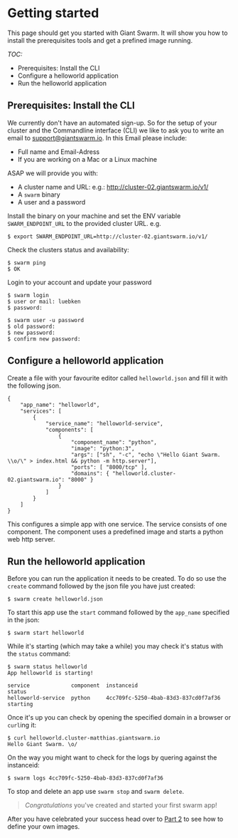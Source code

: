 # Getting started

This page should get you started with Giant Swarm. It will show you how to install the prerequisites tools and get a prefined image running.

*TOC:*

* Prerequisites: Install the CLI
* Configure a helloworld application
* Run the helloworld application

## Prerequisites: Install the CLI

We currently don't have an automated sign-up. So for the setup of your cluster and the Commandline interface (CLI) we like to ask you to write an email to support@giantswarm.io. In this Email please include:

  * Full name and Email-Adress
  * If you are working on a Mac or a Linux machine

ASAP we will provide you with:

  * A cluster name and URL: e.g.: http://cluster-02.giantswarm.io/v1/
  * A `swarm` binary
  * A user and a password

Install the binary on your machine and set the ENV variable `SWARM_ENDPOINT_URL` to the provided cluster URL. e.g. 

    $ export SWARM_ENDPOINT_URL=http://cluster-02.giantswarm.io/v1/

Check the clusters status and availability:

    $ swarm ping
    $ OK

Login to your account and update your password

    $ swarm login
    $ user or mail: luebken
    $ password:

    $ swarm user -u password
    $ old password:
    $ new password:
    $ confirm new password:


## Configure a helloworld application

Create a file with your favourite editor called `helloworld.json` and fill it with the following json.

    {
        "app_name": "helloworld",
        "services": [
            {
                "service_name": "helloworld-service",
                "components": [
                    {
                        "component_name": "python",
                        "image": "python:3",
                        "args": ["sh", "-c", "echo \"Hello Giant Swarm. \\o/\" > index.html && python -m http.server"],
                        "ports": [ "8000/tcp" ],
                        "domains": { "helloworld.cluster-02.giantswarm.io": "8000" }
                    }
                ]
            }
        ]
    }

This configures a simple app with one service. The service consists of one component. The component uses a predefined image and starts a python web http server.

## Run the helloworld application

Before you can run the application it needs to be created. To do so use the `create` command followed by the json file you have just created: 

    $ swarm create helloworld.json

To start this app use the `start` command followed by the `app_name` specified in the json:

    $ swarm start helloworld

While it's starting (which may take a while) you may check it's status with the `status` command:

    $ swarm status helloworld
    App helloworld is starting!

    service             component  instanceid                            status
    helloworld-service  python     4cc709fc-5250-4bab-83d3-837cd0f7af36  starting

Once it's up you can check by opening the specified domain in a browser or `curl`ing it:
    
    $ curl helloworld.cluster-matthias.giantswarm.io
    Hello Giant Swarm. \o/

On the way you might want to check for the logs by quering against the instanceid:

    $ swarm logs 4cc709fc-5250-4bab-83d3-837cd0f7af36

To stop and delete an app use `swarm stop` and `swarm delete`.

> *Congratulations* you've created and started your first swarm app!

After you have celebrated your success head over to [Part 2](gettingstarted2.md) to see how to define your own images.